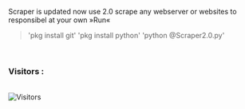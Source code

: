 Scraper is updated now use 2.0
scrape any webserver or websites 
to responsibel at your own 
»Run«
>'pkg install git'
>'pkg install python'
>'python @Scraper2.0.py'
<br>

<h3>Visitors :</h3>
<br>
<img src="https://profile-counter.glitch.me/whitedevil1097/count.svg" alt="Visitors">

